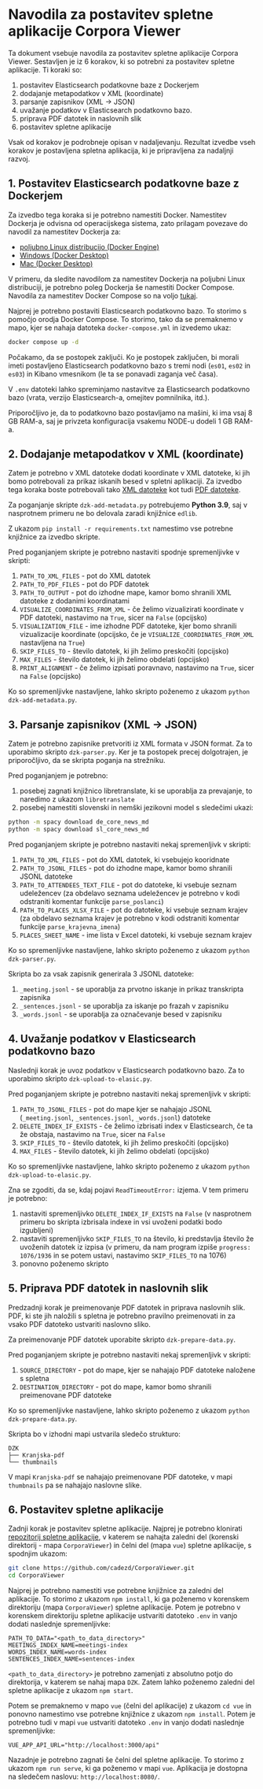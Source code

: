 # Navodila za postavitev spletne aplikacije Corpora Viewer

Ta dokument vsebuje navodila za postavitev spletne aplikacije Corpora Viewer. Sestavljen je iz 6 korakov, ki so potrebni
za postavitev spletne aplikacije. Ti koraki so:

1. postavitev Elasticsearch podatkovne baze z Dockerjem
2. dodajanje metapodatkov v XML (koordinate)
3. parsanje zapisnikov (XML -> JSON)
4. uvažanje podatkov v Elasticsearch podatkovno bazo.
5. priprava PDF datotek in naslovnih slik
6. postavitev spletne aplikacije

Vsak od korakov je podrobneje opisan v nadaljevanju. Rezultat izvedbe vseh korakov je postavljena spletna aplikacija, ki
je pripravljena za nadaljnji razvoj.

## 1. Postavitev Elasticsearch podatkovne baze z Dockerjem

Za izvedbo tega koraka si je potrebno namestiti Docker. Namestitev Dockerja je odvisna od operacijskega sistema, zato prilagam povezave do navodil za namestitev Dockerja za:
- [poljubno Linux distribucijo (Docker Engine)](https://docs.docker.com/engine/install/)
- [Windows (Docker Desktop)](https://docs.docker.com/desktop/setup/install/windows-install/)
- [Mac (Docker Desktop)](https://docs.docker.com/desktop/setup/install/mac-install/)

V primeru, da sledite navodilom za namestitev Dockerja na poljubni Linux distribuciji, je potrebno poleg Dockerja še namestiti Docker Compose. Navodila za namestitev Docker Compose so na voljo [tukaj](https://docs.docker.com/compose/install/linux/#install-using-the-repository).

Najprej je potrebno postaviti Elasticsearch podatkovno bazo. To storimo s pomočjo orodja Docker Compose. To storimo, tako da se premaknemo v mapo, kjer se nahaja datoteka `docker-compose.yml` in izvedemo ukaz:

```bash
docker compose up -d
```

Počakamo, da se postopek zaključi. Ko je postopek zaključen, bi morali imeti postavljeno Elasticsearch podatkovno bazo s
tremi nodi (`es01`, `es02` in `es03`) in Kibano vmesnikom (le ta se ponavadi zaganja več časa).

V `.env` datoteki lahko spreminjamo nastavitve za Elasticsearch podatkovno bazo (vrata, verzijo Elasticsearch-a,
omejitev pomnilnika, itd.).

Priporočljivo je, da to podatkovno bazo postavljamo na mašini, ki ima vsaj 8 GB RAM-a, saj je privzeta konfiguracija vsakemu NODE-u dodeli 1 GB RAM-a.

## 2. Dodajanje metapodatkov v XML (koordinate)

Zatem je potrebno v XML datoteke dodati koordinate v XML datoteke, ki jih bomo potrebovali za prikaz iskanih besed v spletni
aplikaciji. Za izvedbo tega koraka boste potrebovali tako [XML datoteke](https://www.clarin.si/repository/xmlui/bitstream/handle/11356/1824/Kranjska-xml.zip?sequence=5&isAllowed=y) kot tudi [PDF datoteke](https://www.clarin.si/repository/xmlui/bitstream/handle/11356/1824/Kranjska-pdf.zip?sequence=3&isAllowed=y).

Za poganjanje skripte `dzk-add-metadata.py` potrebujemo **Python 3.9**, saj v nasprotnem primeru ne bo delovala zaradi
knjižnice `edlib`.

Z ukazom `pip install -r requirements.txt` namestimo vse potrebne knjižnice za izvedbo skripte.

Pred poganjanjem skripte je potrebno nastaviti spodnje spremenljivke v skripti:

1. `PATH_TO_XML_FILES` - pot do XML datotek
2. `PATH_TO_PDF_FILES` - pot do PDF datotek
3. `PATH_TO_OUTPUT` - pot do izhodne mape, kamor bomo shranili XML datoteke z dodanimi koordinatami
4. `VISUALIZE_COORDINATES_FROM_XML` - če želimo vizualizirati koordinate v PDF datoteki, nastavimo na `True`, sicer na
   `False` (opcijsko)
5. `VISUALIZATION_FILE` - ime izhodne PDF datoteke, kjer bomo shranili vizualizacije koordinate (opcijsko, če je `VISUALIZE_COORDINATES_FROM_XML` nastavljena na `True`)
6. `SKIP_FILES_TO` - število datotek, ki jih želimo preskočiti (opcijsko)
7. `MAX_FILES` - število datotek, ki jih želimo obdelati (opcijsko)
8. `PRINT_ALIGNMENT` - če želimo izpisati poravnavo, nastavimo na `True`, sicer na `False` (opcijsko)

Ko so spremenljivke nastavljene, lahko skripto poženemo z ukazom `python dzk-add-metadata.py`.

## 3. Parsanje zapisnikov (XML -> JSON)

Zatem je potrebno zapisnike pretvoriti iz XML formata v JSON format. Za to uporabimo skripto `dzk-parser.py`. Ker je ta
postopek precej dolgotrajen, je priporočljivo, da se skripta poganja na strežniku.

Pred poganjanjem je potrebno:

1. posebej zagnati knjižnico libretranslate, ki se uporablja za prevajanje, to naredimo z ukazom `libretranslate`
2. posebej namestiti slovenski in nemški jezikovni model s sledečimi ukazi:

```bash
python -m spacy download de_core_news_md
python -m spacy download sl_core_news_md
```

Pred poganjanjem skripte je potrebno nastaviti nekaj spremenljivk v skripti:

1. `PATH_TO_XML_FILES` - pot do XML datotek, ki vsebujejo kooridnate
2. `PATH_TO_JSONL_FILES` - pot do izhodne mape, kamor bomo shranili JSONL datoteke
3. `PATH_TO_ATTENDEES_TEXT_FILE` - pot do datoteke, ki vsebuje seznam udeležencev (za obdelavo seznama udeležencev je
   potrebno v kodi odstraniti komentar funkcije `parse_poslanci`)
4. `PATH_TO_PLACES_XLSX_FILE` - pot do datoteke, ki vsebuje seznam krajev (za obdelavo seznama krajev je potrebno v kodi
   odstraniti komentar funkcije `parse_krajevna_imena`)
5. `PLACES_SHEET_NAME` - ime lista v Excel datoteki, ki vsebuje seznam krajev

Ko so spremenljivke nastavljene, lahko skripto poženemo z ukazom `python dzk-parser.py`.

Skripta bo za vsak zapisnik generirala 3 JSONL datoteke:

1. `_meeting.jsonl` - se uporablja za prvotno iskanje in prikaz transkripta zapisnika
2. `_sentences.jsonl` - se uporablja za iskanje po frazah v zapisniku
3. `_words.jsonl` - se uporablja za označevanje besed v zapisniku

## 4. Uvažanje podatkov v Elasticsearch podatkovno bazo

Naslednji korak je uvoz podatkov v Elasticsearch podatkovno bazo. Za to uporabimo skripto `dzk-upload-to-elasic.py`.

Pred poganjanjem skripte je potrebno nastaviti nekaj spremenljivk v skripti:

1. `PATH_TO_JSONL_FILES` - pot do mape kjer se nahajajo JSONL (`_meeting.jsonl`, `_sentences.jsonl`, `_words.jsonl`)
   datoteke
2. `DELETE_INDEX_IF_EXISTS` - če želimo izbrisati index v Elasticsearch, če ta že obstaja, nastavimo na `True`, sicer na
   `False`
3. `SKIP_FILES_TO` - število datotek, ki jih želimo preskočiti (opcijsko)
4. `MAX_FILES` - število datotek, ki jih želimo obdelati (opcijsko)

Ko so spremenljivke nastavljene, lahko skripto poženemo z ukazom `python dzk-upload-to-elasic.py`.

Zna se zgoditi, da se, kdaj pojavi `ReadTimeoutError:` izjema. V tem primeru je potrebno: 
1. nastaviti spremenljivko `DELETE_INDEX_IF_EXISTS` na `False` (v nasprotnem primeru bo skripta izbrisala indexe in vsi uvoženi podatki bodo izgubljeni) 
2. nastaviti spremenljivko `SKIP_FILES_TO` na število, ki predstavlja število že uvoženih datotek iz izpisa (v primeru, da nam program izpiše `progress: 1076/1936` in se potem ustavi, nastavimo `SKIP_FILES_TO` na 1076)
3. ponovno poženemo skripto

## 5. Priprava PDF datotek in naslovnih slik

Predzadnji korak je preimenovanje PDF datotek in priprava naslovnih slik. PDF, ki ste jih naložili s spletna je potrebno pravilno preimenovati in za vsako PDF datoteko ustvariti naslovno sliko.

Za preimenovanje PDF datotek uporabite skripto `dzk-prepare-data.py`.

Pred poganjanjem skripte je potrebno nastaviti nekaj spremenljivk v skripti:
1. `SOURCE_DIRECTORY` - pot do mape, kjer se nahajajo PDF datoteke naložene s spletna
2. `DESTINATION_DIRECTORY` - pot do mape, kamor bomo shranili preimenovane PDF datoteke

Ko so spremenljivke nastavljene, lahko skripto poženemo z ukazom `python dzk-prepare-data.py`.

Skripta bo v izhodni mapi ustvarila sledečo strukturo:

```
DZK
├── Kranjska-pdf
└── thumbnails
```

V mapi `Kranjska-pdf` se nahajajo preimenovane PDF datoteke, v mapi `thumbnails` pa se nahajajo naslovne slike.


## 6. Postavitev spletne aplikacije

Zadnji korak je postavitev spletne aplikacije. Najprej je potrebno klonirati [repozitorij spletne aplikacije](https://github.com/cadezd/CorporaViewer), v katerem se nahajta zaledni del (korenski direktorij - mapa `CorporaViewer`) in čelni del (mapa `vue`) spletne aplikacije, s spodnjim ukazom:

```bash
git clone https://github.com/cadezd/CorporaViewer.git
cd CorporaViewer
```

Najprej je potrebno namestiti vse potrebne knjižnice za zaledni del aplikacije. To storimo z ukazom `npm install`, ki ga poženemo v korenskem direktoriju (mapa `CorporaViewer`) spletne aplikacije.
Potem je potrebno v korenskem direktoriju spletne aplikacije ustvariti datoteko `.env` in vanjo dodati naslednje spremenljivke:

```
PATH_TO_DATA="<path_to_data_directory>"
MEETINGS_INDEX_NAME=meetings-index
WORDS_INDEX_NAME=words-index
SENTENCES_INDEX_NAME=sentences-index
```

`<path_to_data_directory>` je potrebno zamenjati z absolutno potjo do direktorija, v katerem se nahaj mapa `DZK`.
Zatem lahko poženemo zaledni del spletne aplikacije z ukazom `npm start`.

Potem se premaknemo v mapo `vue` (čelni del aplikacije) z ukazom `cd vue` in ponovno namestimo vse potrebne knjižnice z ukazom `npm install`.
Potem je potrebno tudi v mapi `vue` ustvariti datoteko `.env` in vanjo dodati naslednje spremenljivke:

```
VUE_APP_API_URL="http://localhost:3000/api"
```
Nazadnje je potrebno zagnati še čelni del spletne aplikacije. To storimo z ukazom `npm run serve`, ki ga poženemo v mapi `vue`. 
Aplikacija je dostopna na sledečem naslovu: `http://localhost:8080/`.

